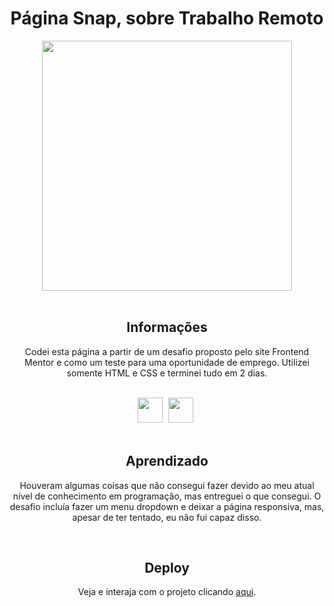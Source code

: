 <h1 align="center">Página Snap, sobre Trabalho Remoto</h1>
<div align="center">
<img height="400cm" src="https://user-images.githubusercontent.com/119365652/209045901-a18b0379-0ecd-4c7e-a81e-5d3cdef785ea.gif">
</div>
<br>

<h2 align="center">Informações</h2>
<p align="center">Codei esta página a partir de um desafio proposto pelo site Frontend Mentor e como um teste para uma oportunidade de emprego. Utilizei somente HTML e CSS e terminei tudo em 2 dias.</p>
<br>

<div align="center">
<img height="40cm" src="https://cdn.jsdelivr.net/gh/devicons/devicon/icons/html5/html5-original.svg"/> <img height="40cm" hspace="5" src="https://cdn.jsdelivr.net/gh/devicons/devicon/icons/css3/css3-original.svg"/>
</div>
<br>

<h2 align="center">Aprendizado</h2>
<p align="center">Houveram algumas coisas que não consegui fazer devido ao meu atual nível de conhecimento em programação, mas entreguei o que consegui. O desafio incluía fazer um menu dropdown e deixar a página responsiva, mas, apesar de ter tentado, eu não fui capaz disso.</p>
<br>

<h2 align="center">Deploy</h2>
<p align="center">Veja e interaja com o projeto clicando <a href="https://hijuliacs.github.io/snappage/">aqui</a>.</p>
